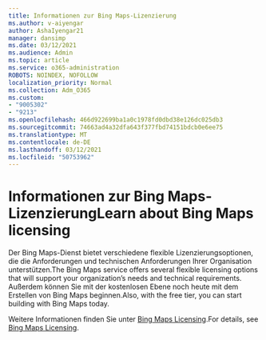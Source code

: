 ```yaml
---
title: Informationen zur Bing Maps-Lizenzierung
ms.author: v-aiyengar
author: AshaIyengar21
manager: dansimp
ms.date: 03/12/2021
ms.audience: Admin
ms.topic: article
ms.service: o365-administration
ROBOTS: NOINDEX, NOFOLLOW
localization_priority: Normal
ms.collection: Adm_O365
ms.custom:
- "9005302"
- "9213"
ms.openlocfilehash: 466d922699ba1a0c1978fd0dbd38e126dc025db3
ms.sourcegitcommit: 74663ad4a32dfa643f377fbd74151bdcb0e6ee75
ms.translationtype: MT
ms.contentlocale: de-DE
ms.lasthandoff: 03/12/2021
ms.locfileid: "50753962"
---
```

# <a name="learn-about-bing-maps-licensing"></a><span data-ttu-id="c1a42-102">Informationen zur Bing Maps-Lizenzierung</span><span class="sxs-lookup"><span data-stu-id="c1a42-102">Learn about Bing Maps licensing</span></span>

<span data-ttu-id="c1a42-103">Der Bing Maps-Dienst bietet verschiedene flexible Lizenzierungsoptionen, die die Anforderungen und technischen Anforderungen Ihrer Organisation unterstützen.</span><span class="sxs-lookup"><span data-stu-id="c1a42-103">The Bing Maps service offers several flexible licensing options that will support your organization’s needs and technical requirements.</span></span> <span data-ttu-id="c1a42-104">Außerdem können Sie mit der kostenlosen Ebene noch heute mit dem Erstellen von Bing Maps beginnen.</span><span class="sxs-lookup"><span data-stu-id="c1a42-104">Also, with the free tier, you can start building with Bing Maps today.</span></span>

<span data-ttu-id="c1a42-105">Weitere Informationen finden Sie unter [Bing Maps Licensing](https://go.microsoft.com/fwlink/?linkid=2150203).</span><span class="sxs-lookup"><span data-stu-id="c1a42-105">For details, see [Bing Maps Licensing](https://go.microsoft.com/fwlink/?linkid=2150203).</span></span>
